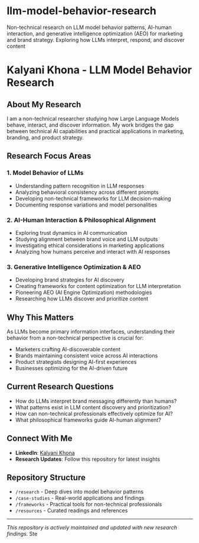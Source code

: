 # llm-model-behavior-research
Non-technical research on LLM model behavior patterns, AI-human interaction, and generative intelligence optimization (AEO) for marketing and brand strategy. Exploring how LLMs interpret, respond, and discover content
# Kalyani Khona - LLM Model Behavior Research

## About My Research
I am a non-technical researcher studying how Large Language Models behave, interact, and discover information. My work bridges the gap between technical AI capabilities and practical applications in marketing, branding, and product strategy.

## Research Focus Areas

### 1. Model Behavior of LLMs
- Understanding pattern recognition in LLM responses
- Analyzing behavioral consistency across different prompts
- Developing non-technical frameworks for LLM decision-making
- Documenting response variations and model personalities

### 2. AI-Human Interaction & Philosophical Alignment
- Exploring trust dynamics in AI communication
- Studying alignment between brand voice and LLM outputs
- Investigating ethical considerations in marketing applications
- Analyzing how humans perceive and interact with AI responses

### 3. Generative Intelligence Optimization & AEO
- Developing brand strategies for AI discovery
- Creating frameworks for content optimization for LLM interpretation
- Pioneering AEO (AI Engine Optimization) methodologies
- Researching how LLMs discover and prioritize content

## Why This Matters
As LLMs become primary information interfaces, understanding their behavior from a non-technical perspective is crucial for:
- Marketers crafting AI-discoverable content
- Brands maintaining consistent voice across AI interactions
- Product strategists designing AI-first experiences
- Businesses optimizing for the AI-driven future

## Current Research Questions
- How do LLMs interpret brand messaging differently than humans?
- What patterns exist in LLM content discovery and prioritization?
- How can non-technical professionals effectively optimize for AI?
- What philosophical frameworks guide AI-human alignment?

## Connect With Me
- **LinkedIn**: [Kalyani Khona](https://www.linkedin.com/in/kalyanikhona/)
- **Research Updates**: Follow this repository for latest insights

## Repository Structure
- `/research` - Deep dives into model behavior patterns
- `/case-studies` - Real-world applications and findings
- `/frameworks` - Practical tools for non-technical professionals
- `/resources` - Curated readings and references

---
*This repository is actively maintained and updated with new research findings.*
Ste
